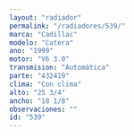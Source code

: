```yaml
---
layout: "radiador"
permalink: "/radiadores/539/"
marca: "Cadillac"
modelo: "Catera"
ano: "1999"
motor: "V6 3.0"
transmision: "Automática"
parte: "432419"
clima: "Con clima"
alto: "25 3/4"
ancho: "18 1/8"
observaciones: ""
id: "539"
---
```


